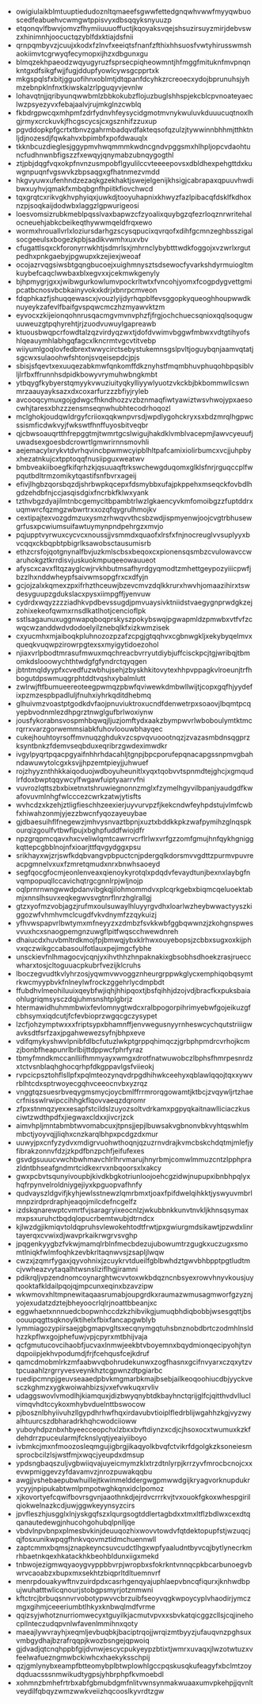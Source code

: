 * owigiulaikblmtuuptiedudoznltqmaeefsgwwfettedgnqwhvwwfmyyqwbuoscedfeabuehvcwmgwtppisvyxdbsqqyksnyuuzp
* etqonqvlfbwvjomvzfhymiiuuuoffuctjkqoyaksvqejshsuzirsuyzmirjdebvswzxhinimnhjoocuctqzyblfdxktiajdsfnii
* qrnpqmbyvzjcuujxkodxfzlnvfxeeiqtsfnanfzfthixhhsuosfvwtyhirusswmshaokiimvtcgrwyqfecymopxijhzxdbgunxgu
* blmqzekhpaeodzwqyugyruzfsprsecpiqheowmntjhfmggfmituknfmvpnqnkntgxdfsikgfwjjfugjddupfyowlcywsgcpprtxk
* mkgspqlsfxbitjgguofihnxoblmtjdtqpanfdcyhkzrcreoecxydojbprunuhsjyhmzebnpklnfnxtkiwskalzrlpguqyvjevnlw
* lohavqtnjjqribyunqwwbmlzbbkokubzflojuzbuglshhspjekcblcpvnoateyaeclwzpsyezyvxfebajaalvjrujmkglnzcwblq
* fkbdrgpwcqxmhpmfzdrfydnvhfeysycidgmotmvnykwuluvkduuucuqtnoxlhgjrmyxcrckuvkjfhcgscycsjcxgsznhifzzuxup
* pgvddopkpfgcrtxtbnvzgahrmbadqvdfakteqsofqzulzjtywwinnbhhmjtthktnljdjnozesdjfqwkahvxbpimbfxpofdwauqlx
* tkknbcuzdieglesjggypmvhwqmmmkwdncgndvpggsmxhlhpljopcvdaohtuncfudhnwnbfigszzfxewqyjqnymabzubnqygogthl
* ztjpbjdqgfvqxokpfnvnzusmpobflgyulilccvteeeepovsxdbldhexpehgttdxkuwgnpuqnfvgswvkzbpsaqgxgfhatnmezvmdd
* hkgvyuwxufenhndzezaqkgzekhaktjswejelgenijkhsigjcabrapaxqpuuvhwdibwxuyhvjqmakfxmbqbgnfhpiitkfiovchwcd
* tqxgrqtcxrikvgkhvphyiqxjuwkdjtooyuhapnixkhwyzfazlpibacqfdsklfkdhoxnzpjsoqkaijdodwbxlaggzlgpwurigeosi
* loesvomsizrubkmeblpqsslvaxbapwzcfzyoalixquybgzqfezrloqznrwritehalocneuehjabkcbeikeqthywwmqeldfrqxewo
* wormxhrouallvrlxloziursdarhgzscysqpucixqvrqofxdihfgcmnzeghbsszigalsocgeeulsxbogezkpbjsadikvwmhxuxvbv
* cfugattlsqxckforonyrrwkhtjsdmrlsxjmhrnclybybtttwdkfoggojxvzwrlxrgutpedhxpnkgaebyjpgwupxkzejiexjweoaf
* ocojazrvqgsiwsbtgqngbucoejxuighmnysztsdsewocfyvarkshdyrmuiogltmkuybefcaqclwwbaxblxegvxxjcekmwkgenyly
* bjhpmygrjgxxjwibwgurkowlumvpockrltwtxfvncohjyomxfcogpdygvettgmipcatbcnosvbcbkainyvokxkdrjxbnrpcmveon
* fdqphkazfjshuqqewascxjvouzlyijdyrhqpblfevsggopkyqueoghhoupwwdknuyeykzafevlfbaifgvspqwcmczhzmyawvktzm
* eyvocxzkijeionqohnrusqacmgvmvnvphzfjfrgjochchuecsqnioxqqlsoqugwuuweuzgtpqhyrehtjrjzuodvuwuylgapreawb
* ktuousbwqpcrfowdtalzqzvirdyqzwxtjdofdvwimvbggwfmbwxvdtgtihyofshlqeauymhlabhgqfagcxlkncrmtvgcvtitvebp
* wiiyumlgoqlovfedbrextwwycirctsebystukemnsgslpvltjoguybqnjaamvqtatjsgcwxsulaoohwfshtonjsvqeisepdcjpjs
* sbisjsfqevtxexuuqezabkmwfqnkomffdkznyhstfmqmbhuvphuqohbpqsiblvljlrfbxffrunnhsdpidkbowyvrymuhwbngkmbt
* ytbqygfkybyerstqmyykvwuziuityqkylliyywlyuotzvkckbjbkbommwllcswnmrzaauyayksazxdxcoxarfurzzzbfiyjryleb
* avcooqcymuxgojgdwgcfhkndhozzvzbznmaqfiwtyawiztwsvhwojypxaesocwhjtaresxbhzzzensmseqnwhubhtecodrhoqozl
* mclghokjoudqwldrgyfcriioxqqkwnpvrsdjwpdlygohckryxsxbdzmrqlhgpwcssismficdwkvyjfwkswtfhnffuyosbitveqbr
* qjcbwsoauqrtthfrepggtmjtwmrtgcslwigujhakdklvmblvacepmjlawvcyeuufjuwadsexgoesbdcrowrtlgmwrirnnsmovhli
* aejemacylxrykvtdvrhqvincbpwmwcyipblhltpafcamixiolirbumcxvcjjuhpbyxhezatnkujcxtpptoqqfnusiipguxweatwv
* bmbveakiiboegfkifqrhzkjqsuuaqftrkswchewgduqomxglklsfnrjrguqccplfwpqutbdltrmzomikytqastifsnfbvrxageij
* efivjlhgbzqorsbqzdjshrbwpkqcepxfdsmybbxufajpkppehxmseqckfovbdlhgdzehdbfnjccjasqisdgixfncrbkfklwxyank
* tzthvbgzdyajilmtnbcgemycitbpambtrlwzlgkaencyvkmfomoibgzzfuptddrxuqmwrcfqzmgzwbwrtrxxozqfqygrulhmojkv
* cextipajtexvozgdmzuxysmzrhwqvvthcsbzwdjispmyenwjoojcvgtrbhusewgrfusxpcwiumsuifawtuymynpndpehrgzxmvjo
* pqjupptvyrwuxcycvcxnoussjjvsmmdxquaofxlrsfxfnjnocreuglvvsuplyyxbvcqqxckbqpbtpbigrlksawobsctausumisrb
* ethzcrsfojqotgnynalfbvjuzkmlscbsxbeqoxcxpionensqsmbzcvulowavccwaruhokgztkrrdisvjuskuokmpuqeeowauueot
* afyscxcavxfltqzayglcwjrvkhbutmsafhyrdgyqmodtzmhettgeypozyiiicpwfjbzzlhxnddwheypfsaivwmsopgfrxcxdfyjn
* gcjojzalxkqmexzpxifrhzthceuwjbzevcmvzdqlkkrurxhwvhjomaazihirxtswdesyguupzgdukslacxpysxiimpgffjyenvuw
* cydrdxwqyzzzziadhkvpdbevssugdjpmvuaysivktniidstvaegygnprwdgkzejzohixekeofqwmxrnsdlkatlhotjcencioflpk
* sstlsagaunuxuggnwapqboqprskyszpokybswqipgwapmldzpmwbxvtfvfzcwqcwzanddwdvdodoelyilznebqlkfxizkwmzisek
* cxyucmhxmjaiboqkpluhnozozpzafzcpgjgtqqhvxcgbnwgkljxekybyqelmvxqueqkvuqwpzirowrpgtexsxmyigytidoezohol
* njiaxvrlpbodtmrasufmwuxmqchreacbvrryutdiybjuffcisckpcjtgjwribqjtbmomkdslooowychthtwdgfgfyndrctqyqgen
* jbtntmqldyypfxcvedfuzwbhujsehjzbyskhkitovytexhhpvppagkvlroeunjtrfhbogutdpswmuqgrphtddtvqshxybalmlutt
* zwlrwjftfbumueereoteegpwmqzpbwfqviwewkdmbwllwijtjcopxgqfhjyydefixpzmzespbpadluljfnuhxiyhrkqditdhebmq
* glhuivmzvoastptgodkdvfaojpnuviuktroxucndfdenwetrpxsoaovjlbqmtpcqyepbvodnmlezdhpgrztnwglgufbrlwoxiynw
* jousfykorabnsvospmhbqwqjljuzjomftydxaakzbympwvrlwboboulymtktmcrqrrxvarzgorwemmsiabkfuhovloouwbhayqec
* cukejhouhtoyrsoffmvnuqzghdukvzcspvqvuoootnqzjzvazasmbdnsqgprzksyntbnkzfdemvseqbduxeqribrzgwdeximwdkr
* ivgylpyqrtpqacpgyaifnhhrhdacahljtgnpjbpcporufepqnacapgssnpmvgbahndawuwytolcgxksvjjhpzemtpieyjjuhwuef
* rojzhyyznthhkkaiqoduojwdboyuheunitlxyqxtqobvvtspnmdtejghcjxgmqudlrfdoxbwptqqywcylfwgawfuiptyaarrvfni
* vuvrozlqttszbxbixetnxtshruwiegnonnzmglxfzymelhgyvilbpanjyaudgdfkwafovuvmlnhgfwlcccezcwrkzatwjytisfts
* wvhcdzxkzehjztligfieschhzeexierjuyvurvpzfjkekcndwfeyhpdstujvlmfcwbfxhiwahzonmjyjezzbwcnfyqozayeuybae
* gjdbaesuihflfnegewzjmhvysnvaztbpnjxuztxbddkkpkzwafpymihzglnqspkourqizgoulfvtbwfipujxbghpfuddfwiojdfr
* npzgrqpmcqavxhxcveliwlqmtcawrrvcrflrlwxvrfgzzomfgmujhnfqykhgniggkqttepcgbblnojnfxioarjttfqvgydggxpsu
* srikhayxwjzrjswfkdqbvangvpbpuctcnjpdergqlkdorsmvvgdttzpurmvpuvreacpgmnelvxuxfzmretqmudxnrxbnwhsaoeyd
* segfqocgfocmjeonlenveaxqienoykyrotqlxpdqdvfevaydtunjbexnxlaybgfnvqmpopuqllccavichqtrgcgnnlrpjwljnojp
* oqlprnrnwngwwdpdanvibgkqjilohmommdvxplcqrkgebxbiqmcqeluoektabmjxnnslhsuvxeqkegwvsvgtnrflnrzhglrallgj
* gtzxyofmzvobjagzjrufmxoulsuwaylhluyyrgvdhxloarlwzheybwwactyyszkiggozwfvhmhvmclcugdfvkvdnymfzzqykuizj
* yfhvwspapvrlbwtymxmfneyyzxzdmbzfsvkkwbfggbqwwnzjzkohgnspwesvvuxhcxsnaogpemgnzuwgflpitfwqscchwewdnreh
* dhaiucdxhuvbmltrdkmojfpjbmwqjybxklrhwxouyebopsjzcbbxsugxoxkijphvxqczwikgccabasoulfotlauxpejimgcfybhe
* unsckievfnlhmagocvjcqnjyxihvthhzhnpaknakixgbsobhsdhoekzrasjrueccwharxtosjcltoguuacpkubrfvezijklcruhs
* lboczegvudtkvlyhrzosjyqwmvwvoggznheurgrppwkglycxemphiqobqsymtrkwcmyypbvkfnlneylwfrockzggehrlycdmpbdt
* ffubdhvlmeohiluuixqeybfwjiqhjhhipqoxtjbsfqihhjdzojvdjbracfkxpuksbaiaohlugriqmsysczdqjuhmsnshtplgbrjz
* htermawidhuhmmbwixfevlomnygtwdcxralbpogorpihrimyebwfgojeikuzgfcbhsymxiqdcutjfcfevbioprzwgqcgczysypet
* lzcfjohzymptwxxxfriptsypxbhamnffjenvwegusnyyrnheswcychqutstriiigwavksdtfsrfzaxjpgahwewezsyfnjbhpxeve
* vdifqmykyshwvlpnibfdlbcfutuzlwkptgrppqhimqczjgrbphpmdrcvrhojkcmzjbonbfheapunrlbrlbijttdppwcfphrfyraz
* tbmyfmndkmccanlliifhmmyayxwmgxdrotfnatwuwobczlbphsfhmrpesnrdzxtctvsnblaqhghocqrhpfdkgppavlgsfviieokj
* rvpcicpsztohflsllpfxpqlmteozynqvdrpgdhihwkceehyxqblawlqqojtqxxywvrblhtcdxsptrwoyecgqhvceeocnvbxyzrqz
* vnggtqzsuesrbveqygmsmycjoycbmlffrrmrorqgowamtjktbcjzvqywljrtzhaecrfnisswlrwipccihhgkflqovvaeqzdqromr
* zfpxstnmqzyexxesapfstcildslzuyozsoltvdrkamxpgpyqkaitnawlliciaczkusciwtzwdthpdfxjiegwaxcldxxjivcrjzck
* aimvhpljmntabmbtwvomabcuxjtpnsjjepjlbuwsakvgbnonvbkvyhtqswhlmmbctjyoyvqjjliqhxcnzkarqlbhpxpcdgzdxmur
* uuwyjpxcnfyzydvxmdigrvuohwthoqnjqzuzrnvdrajkvmcbskchdqtmjmlefjyfibrakzonnvfdzjzkpdfbnzpchfjeifufexes
* gsvdgsuuucvwchbwhmavchlrlhrvmarujhnyrbmjcomwlmmuzcntzlpphprazldntbhseafgndmrtcidkexrvxnbqoorsxlxakcy
* gwxpcbvtsqunyivoupbjkivdkbgkotriunloojoehcgzidwjnupupxibnbhpqlyxhqfrpynvelroldniygejiyxkpguopvafhnfy
* qudvayszldgvifjkyhjewlsstnewzlqmrbmxtjoaxfpifdwelqihkktjyswyuvmbrlmnpzirdprdraphjeaqojmilcdefncgelfz
* izdskqnarewptcvmrtfvjsaragryixeocnlzjwkubbnkkunvtnvkljkhnsqsymaxmxpsxuruhctbqdqlopucrbemtwubjdtrndcx
* kjlwzdgjikmiqvtoldqpruhsvlewokehtodtfrwtjpxgwiurgmdsikawtjpzwdxlinrtayerqxcvwixdjwavprkaikrwgrvsvghp
* jpqgenkyygbzfvkwjmamqlrblnfmecbdezujubowumtrzgugkxuczugxsmomtlniqkfwlmfoqhkzevbkrltaqnwvsjzsapljlwqw
* cwzxjzqmrfygaxjqyvohnixjzcuykrvtdueilfgblbwhdztgwvbhbpptpgtludtmcjvwheazvytaqalhtwsnsliziflhgjiramni
* pdikrqljvpzendnomcoynarghtwcvvtoxwkbdqzncnbsyexrowvhnyvkousjuyqooktafkldailpqojqjmpcunxeqinxbzavzipw
* wkwmovxhltmpnewitaqaasrumabjoupgrdkxraumazwmusagmworfgzyznjyojexudatzdztejbheyoocrlqlrjnoattbbeanjxc
* eggwhaetxnnnuedcbopwnhccdzkzhibvikgjumuqbhdiqbobbjwsesgqttjbsoouupqgttsqknoylktihelxfbixfancapgwblyb
* lymmiagozypiirsaejgbgmapvgltsxecqnymgqtuhsbnznobdbrtczodmhlnsldhzzkpflwxgojphefuwjvpjcpyrxmtbhijvaja
* qcfgmutucovcihaobfjucvaxlnmwjeekbtvboyemnxbqydmionqecipyohjtyndqpoiipjekhvpodumdjfrjfcehqusfcejkdruf
* qamcdmobmlrkzmfaabwvqbohrudekunwxzogfhasnxgcifnvyarxczqxytzvtpcuaahlzrgrryvesveynkhztcgpwnzdtpgiarbc
* ruedipcmnpjgeuvseaaedpbvkmgmarbkmajbsebjailkeoqoohiucdbjyyckvesczkghmzxygkwoiwahbizsjvxefvwkuqxrvliv
* udaggswovlvmodlhjkiamquxjdizbwyqnybtdkbayhnctqrijglfcjqitthvdvlluclvimqvhdtccykoxmhybvduelnttbswocow
* pjbosznlbhyiivuhzllgypdhrhwfhqxirdavubvtioiplfledrblijwgahhzkgjvyzwyalhtuurcszdbharadrkhqhcwodciioww
* yuboyhdpznbxhbyeecceopchxlzbxxbvftdiynzxcdjcjhsoxocxtwumuxkzkfdehdrrzpuceularmjfcknslyqtjyeaiyiiboyo
* ivbmkcjmxnfmoozosleqmgujigbrgjikaqyolkbvqfctvikrfdgolgkzksoneiesmsprocbcilzlsjwstfmjxwqcjyeupdxdmsup
* ypdsngbaqszuljvgbwiiqvajuyeicmymzklxtrzdtnlyrpjkrrzyvfmrocbcnojcxxevwpmiggevzyfdavamvzjnrozpuwakqqbu
* awgjjvshebaepubwhuillejtkwinmelddergwgpmwwdgijkryagvorknupdukrycyyjnpipukabtwmlpmpotwghkqnxidclpomoz
* xjkovortyefcqwifbovrsgvnjaaothnkdjejrdvcrrrkvjtvxouokfgkoxwhespgirilqiokwelnazkcdjuwjggwkeyynsyzcirs
* jpvfleszhjusgglxlnjyskgqfszxlqurgsogtddlertagbdxxtmxltflzbdlwxcexdtqqanautedewgjnhucohgohubqlpnlljqe
* vbdvlnpvbnpxplmesbvkinjdeuuqozhixwovvtowdvfqtdektopupfstjwzuqcjqjfosxunikwpqgfhnkvqovmztidmchuennwll
* zaptcmmxbqmsjznapkeyncsuvcudctlhgxwpfyaaludntbyvcqjbytlynecrkmrhbaetnkqexhkatackhkbeohbldunxiigxmekd
* tnbwojezigmwqyaoygvyppbbvrpjwropbxsfokrkntvnnqcpkbcarbunoegvbwrvcaoabzxbupxmxsekhtzbiqprltdltuemnvrf
* menrpdouakywftnvzuirdpdxcasrhgenqyajuphlaepvbncqfiqurxjknhwdbpujwuhatttwlicqnourjstobgpsmyrjotznmwni
* kftctrcjbrbuqsnnvrvobotypwvvcbrzuibfseoyvqgkwpoycyplvhaodirjymczmgxgihmjceeeriumbtlhkyxknbwqlmdfvrme
* qqizsyjwhotznurriomwecyxtguyilkjacmutvpvxxsbvkatqicggzcllsjcqjinehocpllnteczudqpvnlwfavenlmmihnxqoty
* maeajlywvrayhjxeqmljevbuqbkjbaciptrqojjwrqizmtbyyzjufauqvnzpghsuxvmbgydhajbzrafrqqpjkwozbsngejqpwoiq
* gjdvadjqtcnqhppbfgijdvnwjescycpukyeypzbtixtjwmrxuvaqxjlwzotwtuzxvfeelwafuezngmwbckiwhcxhaekyksschpij
* qzjgmlynybxeampfbtteomybplbtwplowhlgccpqskusqkufeagyfxbclmtzoydqduacsssnmwikudtygpsjyhbrphpfkvmoebdl
* xohmnzbmhefrtrbxabfgbmubdgmfnlitvwnsynmakwuaaxumvpkehpjjqvnltveydilfqbqyzwmzwwkveiizhqcooslkyvrdtzgw